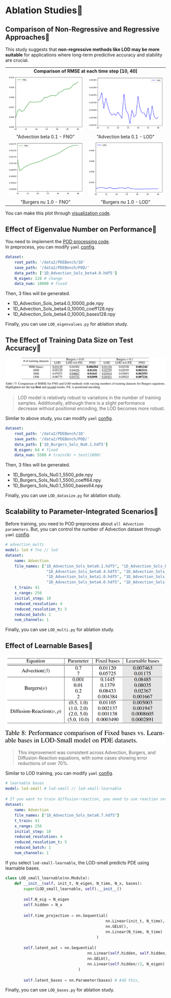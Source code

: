 # Ablation Studies🥛
## Comparison of Non-Regressive and Regressive Approaches🦎
This study suggests that **non-regressive methods like LOD may be more suitable** for applications where long-term predictive accuracy and stability are crucial.
<table class="center">
<tr>
  <td style="text-align:center;" colspan="2"><b>Comparison of RMSE at each time step [10, 40]</b></td>
</tr>
<tr>
  <td><img src="../images/adv_time_0.1_FNO.png"></td>
  <td><img src="../images/adv_time_0.1_LOD.png"></td>           
</tr>
<tr>
  <td width=25% style="text-align:center;">"Advection beta 0.1 - FNO”</td>
  <td width=25% style="text-align:center;">"Advection beta 0.1 - LOD"</td>
</tr>

<tr>
  <td><img src="../images/bur_time_1.0_FNO.png"></td>
  <td><img src="../images/bur_time_1.0_LOD.png"></td>           
</tr>
<tr>
  <td width=25% style="text-align:center;">"Burgers nu 1.0 - FNO”</td>
  <td width=25% style="text-align:center;">"Burgers nu 1.0 - LOD"</td>
</tr>
</table>

You can make this plot through [visualization code](https://github.com/voltwin-dev/LOD-ML/blob/main/1D_visualization.py#L292).
  
## Effect of Eigenvalue Number on Performance🐍
You need to implement the [POD processing code]().  
In preprocess, you can modify `yaml` [config]().  
```yaml
dataset:
    root_path: '/data2/PDEBench/1D'
    save_path: '/data2/PDEBench/POD/'
    data_path: ['1D_Advection_Sols_beta4.0.hdf5']
    N_eigen: 128 # change
    data_num: 10000 # fixed
```

Then, 3 files will be generated.  
- 1D_Advection_Sols_beta4.0_10000_pde.npy
- 1D_Advection_Sols_beta4.0_10000_coeff128.npy
- 1D_Advection_Sols_beta4.0_10000_bases128.npy
  
Finally, you can use `LOD_eigenvalues.py` for ablation study.  
  
## The Effect of Training Data Size on Test Accuracy🐲
![](./images/ablation3.png)
> LOD model is relatively robust to variations in the number of training samples. Additionally, although there is a slight performance decrease without positional encoding, the LOD becomes more robust.
  
Similar to above study, you can modify `yaml` [config]().  
```yaml
dataset:
    root_path: '/data2/PDEBench/1D'
    save_path: '/data2/PDEBench/POD/'
    data_path: ['1D_Burgers_Sols_Nu0.1.hdf5']
    N_eigen: 64 # fixed
    data_num: 5500 # train(N) + test(1000)
```

Then, 3 files will be generated.  
- 1D_Burgers_Sols_Nu0.1_5500_pde.npy
- 1D_Burgers_Sols_Nu0.1_5500_coeff64.npy
- 1D_Burgers_Sols_Nu0.1_5500_bases64.npy
  
Finally, you can use `LOD_datasize.py` for ablation study.
  
## Scalability to Parameter-Integrated Scenarios🐉
Before training, you need to POD preprocess about `all Advection parameters`.
But, you can control the number of Advection dataset through `yaml` [config]().
```yaml
# advection_multi
model: lod # fno // lod
dataset:
    name: Advection
    file_names: ["1D_Advection_Sols_beta0.1.hdf5", "1D_Advection_Sols_beta0.2.hdf5", 
                  "1D_Advection_Sols_beta0.4.hdf5", "1D_Advection_Sols_beta0.7.hdf5", 
                  "1D_Advection_Sols_beta1.0.hdf5", "1D_Advection_Sols_beta2.0.hdf5",
                  "1D_Advection_Sols_beta4.0.hdf5", "1D_Advection_Sols_beta7.0.hdf5"]
    t_train: 41
    x_range: 256
    initial_step: 10
    reduced_resolution: 4
    reduced_resolution_t: 5
    reduced_batch: 1
    num_channels: 1
```
  
Finally, you can use `LOD_multi.py` for ablation study.
  
## Effect of Learnable Bases🦕
<p align="center"><img src="./images/ablation5.png"></p>

> This improvement was consistent across Advection, Burgers, and Diffusion-Reaction equations, with some cases showing error reductions of over 70%.
  
Similar to LOD training, you can modify `yaml` [config]().  
```yaml
# learnable bases
model: lod-small # lod-small // lod-small-learnable

# If you want to train diffusion-reaction, you need to use reaction setup.
dataset:
    name: Advection
    file_names: ["1D_Advection_Sols_beta0.7.hdf5"]
    t_train: 41
    x_range: 256
    initial_step: 10
    reduced_resolution: 4
    reduced_resolution_t: 5
    reduced_batch: 1
    num_channels: 1
```
  
If you select `lod-small-learnable`, the LOD-small predicts PDE using learnable bases.
```python
class LOD_small_learnable(nn.Module):
    def __init__(self, init_t, N_eigen, N_time, N_x, bases):
        super(LOD_small_learnable, self).__init__()

        self.N_eig = N_eigen
        self.hidden = N_x

        self.time_projection = nn.Sequential(
                                            nn.Linear(init_t, N_time), # no //2
                                            nn.GELU(),
                                            nn.Linear(N_time, N_time)
                                        )   

        self.latent_out = nn.Sequential(
                                    nn.Linear(self.hidden, self.hidden//2),
                                    nn.GELU(),
                                    nn.Linear(self.hidden//2, N_eigen),
                                )
        
        self.latent_bases = nn.Parameter(bases) # Add this,
```

Finally, you can use `LOD_bases.py` for ablation study.
